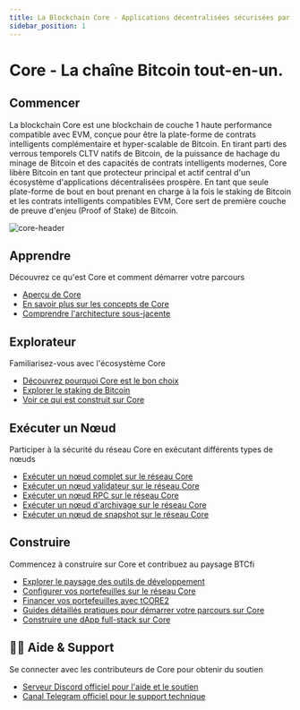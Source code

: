 ```yaml
---
title: La Blockchain Core - Applications décentralisées sécurisées par Bitcoin
sidebar_position: 1
---
```


# Core - La chaîne Bitcoin tout-en-un.

## Commencer

La blockchain Core est une blockchain de couche 1 haute performance compatible avec EVM, conçue pour être la plate-forme de contrats intelligents complémentaire et hyper-scalable de Bitcoin. En tirant parti des verrous temporels CLTV natifs de Bitcoin, de la puissance de hachage du minage de Bitcoin et des capacités de contrats intelligents modernes, Core libère Bitcoin en tant que protecteur principal et actif central d'un écosystème d'applications décentralisées prospère.
En tant que seule plate-forme de bout en bout prenant en charge à la fois le staking de Bitcoin et les contrats intelligents compatibles EVM, Core sert de première couche de preuve d'enjeu (Proof of Stake) de Bitcoin.

![core-header](../static/img/core-header.png)

## Apprendre

Découvrez ce qu'est Core et comment démarrer votre parcours

- [Aperçu de Core](./Learn/introduction/core-101.md)
- [En savoir plus sur les concepts de Core](category/core-concepts)
- [Comprendre l'architecture sous-jacente](./Learn/core-concepts/architecture.md)

## Explorateur

Familiarisez-vous avec l'écosystème Core

- [Découvrez pourquoi Core est le bon choix](./Learn/introduction/why-core.md)
- [Explorer le staking de Bitcoin](./Learn/core-concepts/satoshi-plus-consensus/BitcoinStaking)
- [Voir ce qui est construit sur Core](https://coredao.org/explore/ecosystem)

## Exécuter un Nœud

Participer à la sécurité du réseau Core en exécutant différents types de nœuds

- [Exécuter un nœud complet sur le réseau Core](./Node/config/full-node.md)
- [Exécuter un nœud validateur sur le réseau Core](./Node/config/validator-node-config.md)
- [Exécuter un nœud RPC sur le réseau Core](./Node/config/rpc-node-config.md)
- [Exécuter un nœud d'archivage sur le réseau Core](./Node/config/archive-node-config.md)
- [Exécuter un nœud de snapshot sur le réseau Core](./Node/config/snapshot-node-config.md)

## Construire

Commencez à construire sur Core et contribuez au paysage BTCfi

- [Explorer le paysage des outils de développement](./Dev-Guide/dev-tools.md)
- [Configurer vos portefeuilles sur le réseau Core](./Dev-Guide/core-wallet-config.md)
- [Financer vos portefeuilles avec tCORE2](./Dev-Guide/core-faucet.md)
- [Guides détaillés pratiques pour démarrer votre parcours sur Core](category/dev-guides)
- [Construire une dApp full-stack sur Core](./Dev-Guide/dapp-on-core.md)

## 🙋‍♀️ Aide & Support

Se connecter avec les contributeurs de Core pour obtenir du soutien

- [Serveur Discord officiel pour l'aide et le soutien](https://discord.com/invite/coredaoofficial)
- [Canal Telegram officiel pour le support technique](https://t.me/CoreDAOTelegram)

